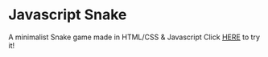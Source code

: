 # Javascript Snake
A minimalist Snake game made in HTML/CSS & Javascript
Click [HERE](https://alexandru-burla.github.io/JavascriptSnake/) to try it!